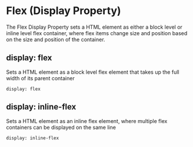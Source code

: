 # Flex (Display Property)

The Flex Display Property sets a HTML element as either a block level or inline level flex container, where flex items change size and position based on the size and position of the container.

## display: flex

Sets a HTML element as a block level flex element that takes up the full width of its parent container

```
display: flex
```

## display: inline-flex

Sets a HTML element as an inline flex element, where multiple flex containers can be displayed on the same line 
 
 ```
 display: inline-flex
 ```

